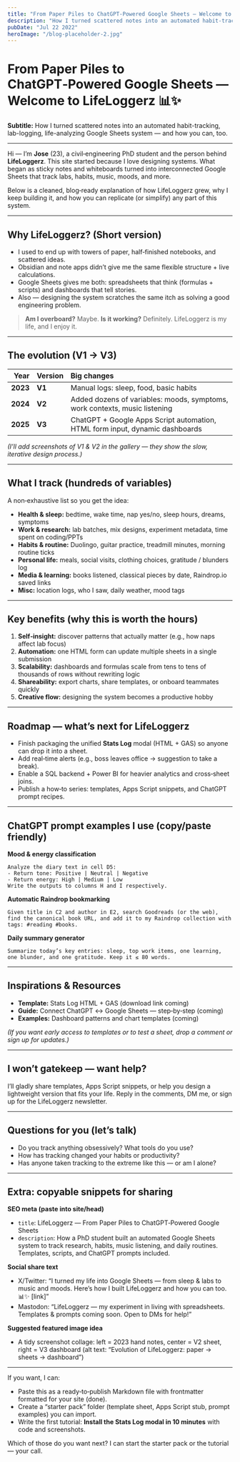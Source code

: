 ```yaml
---
title: "From Paper Piles to ChatGPT‑Powered Google Sheets — Welcome to LifeLoggerz 📊✨"
description: "How I turned scattered notes into an automated habit-tracking, lab-logging, life-analyzing Google Sheets system — and how you can, too"
pubDate: "Jul 22 2022"
heroImage: "/blog-placeholder-2.jpg"
---
```



# From Paper Piles to ChatGPT‑Powered Google Sheets — Welcome to LifeLoggerz 📊✨

**Subtitle:** How I turned scattered notes into an automated habit-tracking, lab-logging, life-analyzing Google Sheets system — and how you can, too.

---

Hi — I’m **Jose** (23), a civil‑engineering PhD student and the person behind **LifeLoggerz**. This site started because I love designing systems. What began as sticky notes and whiteboards turned into interconnected Google Sheets that track labs, habits, music, moods, and more.

Below is a cleaned, blog‑ready explanation of how LifeLoggerz grew, why I keep building it, and how you can replicate (or simplify) any part of this system.

---

## Why LifeLoggerz? (Short version)

- I used to end up with towers of paper, half‑finished notebooks, and scattered ideas.
- Obsidian and note apps didn’t give me the same flexible structure + live calculations.
- Google Sheets gives me both: spreadsheets that think (formulas + scripts) and dashboards that tell stories.
- Also — designing the system scratches the same itch as solving a good engineering problem.

> **Am I overboard?** Maybe. **Is it working?** Definitely. LifeLoggerz is my life, and I enjoy it.

---

## The evolution (V1 → V3)

| Year | Version | Big changes |
|---:|:---|:---|
| **2023** | **V1** | Manual logs: sleep, food, basic habits |
| **2024** | **V2** | Added dozens of variables: moods, symptoms, work contexts, music listening |
| **2025** | **V3** | ChatGPT + Google Apps Script automation, HTML form input, dynamic dashboards |

*(I’ll add screenshots of V1 & V2 in the gallery — they show the slow, iterative design process.)*

---

## What I track (hundreds of variables)

A non‑exhaustive list so you get the idea:

- **Health & sleep:** bedtime, wake time, nap yes/no, sleep hours, dreams, symptoms
- **Work & research:** lab batches, mix designs, experiment metadata, time spent on coding/PPTs
- **Habits & routine:** Duolingo, guitar practice, treadmill minutes, morning routine ticks
- **Personal life:** meals, social visits, clothing choices, gratitude / blunders log
- **Media & learning:** books listened, classical pieces by date, Raindrop.io saved links
- **Misc:** location logs, who I saw, daily weather, mood tags

---

## Key benefits (why this is worth the hours)

1. **Self‑insight:** discover patterns that actually matter (e.g., how naps affect lab focus)
2. **Automation:** one HTML form can update multiple sheets in a single submission
3. **Scalability:** dashboards and formulas scale from tens to tens of thousands of rows without rewriting logic
4. **Shareability:** export charts, share templates, or onboard teammates quickly
5. **Creative flow:** designing the system becomes a productive hobby

---

## Roadmap — what’s next for LifeLoggerz

- Finish packaging the unified **Stats Log** modal (HTML + GAS) so anyone can drop it into a sheet.
- Add real‑time alerts (e.g., boss leaves office → suggestion to take a break).
- Enable a SQL backend + Power BI for heavier analytics and cross‑sheet joins.
- Publish a how‑to series: templates, Apps Script snippets, and ChatGPT prompt recipes.

---

## ChatGPT prompt examples I use (copy/paste friendly)

**Mood & energy classification**

```text
Analyze the diary text in cell D5:
- Return tone: Positive | Neutral | Negative
- Return energy: High | Medium | Low
Write the outputs to columns H and I respectively.
```

**Automatic Raindrop bookmarking**

```text
Given title in C2 and author in E2, search Goodreads (or the web), find the canonical book URL, and add it to my Raindrop collection with tags: #reading #books.
```

**Daily summary generator**

```text
Summarize today’s key entries: sleep, top work items, one learning, one blunder, and one gratitude. Keep it ≤ 80 words.
```

---

## Inspirations & Resources

- **Template:** Stats Log HTML + GAS (download link coming)  
- **Guide:** Connect ChatGPT ↔ Google Sheets — step‑by‑step (coming)  
- **Examples:** Dashboard patterns and chart templates (coming)

*(If you want early access to templates or to test a sheet, drop a comment or sign up for updates.)*

---

## I won’t gatekeep — want help?

I’ll gladly share templates, Apps Script snippets, or help you design a lightweight version that fits your life. Reply in the comments, DM me, or sign up for the LifeLoggerz newsletter.

---

## Questions for you (let’s talk)

- Do you track anything obsessively? What tools do you use?
- How has tracking changed your habits or productivity?
- Has anyone taken tracking to the extreme like this — or am I alone?

---

## Extra: copyable snippets for sharing

**SEO meta (paste into site/head)**

- `title`: LifeLoggerz — From Paper Piles to ChatGPT‑Powered Google Sheets
- `description`: How a PhD student built an automated Google Sheets system to track research, habits, music listening, and daily routines. Templates, scripts, and ChatGPT prompts included.

**Social share text**

- X/Twitter: “I turned my life into Google Sheets — from sleep & labs to music and moods. Here’s how I built LifeLoggerz and how you can too. 📊✨ [link]”
- Mastodon: “LifeLoggerz — my experiment in living with spreadsheets. Templates & prompts coming soon. Open to DMs for help!”

**Suggested featured image idea**

- A tidy screenshot collage: left = 2023 hand notes, center = V2 sheet, right = V3 dashboard (alt text: “Evolution of LifeLoggerz: paper → sheets → dashboard”)

---

If you want, I can:

- Paste this as a ready‑to‑publish Markdown file with frontmatter formatted for your site (done).
- Create a “starter pack” folder (template sheet, Apps Script stub, prompt examples) you can import.
- Write the first tutorial: **Install the Stats Log modal in 10 minutes** with code and screenshots.

Which of those do you want next? I can start the starter pack or the tutorial — your call.

